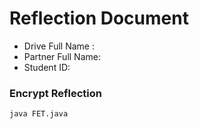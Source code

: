 # Reflection Document

* Drive Full Name  : 
* Partner Full Name: 
* Student ID: 



### Encrypt Reflection
```bash
java FET.java
```